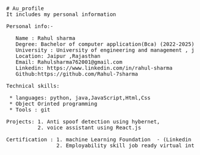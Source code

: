 <pre>
# Au_profile
It includes my personal information
   
Personal info:-
   
   Name : Rahul sharma
   Degree: Bachelor of computer application(Bca) (2022-2025)
   University : University of engineering and management , jaipur
   Location: Jaipur ,Rajasthan
   Email: Rahulsharma762001@gmail.com
   Linkedin: https://www.linkedin.com/in/rahul-sharma
   Github:https://github.com/Rahul-7sharma

Technical skills:
   
 * languages: python, java,JavaScript,Html,Css
 * Object Orinted programming
 * Tools : git 
 
Projects: 1. Anti spoof detection using hybernet,
          2. voice assistant using React.js

Certification : 1. machine Learning Foundation  - (Linkedin learning)
                2. Employability skill job ready virtual internship- EduSkills
</pre>
